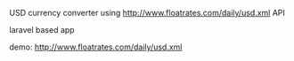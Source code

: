 USD currency converter using http://www.floatrates.com/daily/usd.xml API

laravel based app

demo: http://www.floatrates.com/daily/usd.xml
